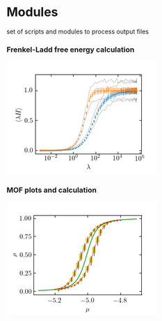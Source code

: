# Modules

set of scripts and modules to process output files

### Frenkel-Ladd free energy calculation 
![Einstein integration](doc/ein2.png)

### MOF plots and calculation
![MOF](doc/mof.png)
